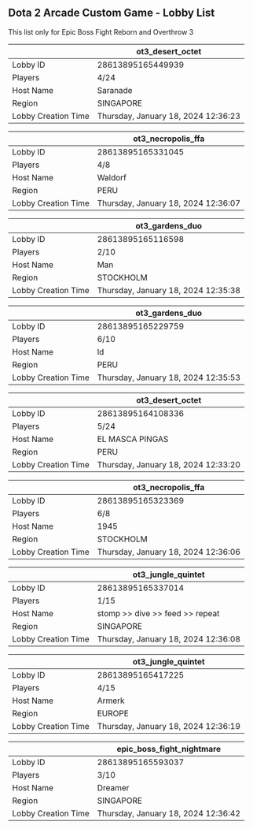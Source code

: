 ## Dota 2 Arcade Custom Game - Lobby List

This list only for Epic Boss Fight Reborn and Overthrow 3

|  | ot3_desert_octet |
| ------ | ------ |
| Lobby ID | 28613895165449939 |
| Players | 4/24 |
| Host Name | Saranade |
| Region | SINGAPORE |
| Lobby Creation Time | Thursday, January 18, 2024 12:36:23 |


|  | ot3_necropolis_ffa |
| ------ | ------ |
| Lobby ID | 28613895165331045 |
| Players | 4/8 |
| Host Name | Waldorf |
| Region | PERU |
| Lobby Creation Time | Thursday, January 18, 2024 12:36:07 |


|  | ot3_gardens_duo |
| ------ | ------ |
| Lobby ID | 28613895165116598 |
| Players | 2/10 |
| Host Name | Man |
| Region | STOCKHOLM |
| Lobby Creation Time | Thursday, January 18, 2024 12:35:38 |


|  | ot3_gardens_duo |
| ------ | ------ |
| Lobby ID | 28613895165229759 |
| Players | 6/10 |
| Host Name | ld |
| Region | PERU |
| Lobby Creation Time | Thursday, January 18, 2024 12:35:53 |


|  | ot3_desert_octet |
| ------ | ------ |
| Lobby ID | 28613895164108336 |
| Players | 5/24 |
| Host Name | EL MASCA PINGAS |
| Region | PERU |
| Lobby Creation Time | Thursday, January 18, 2024 12:33:20 |


|  | ot3_necropolis_ffa |
| ------ | ------ |
| Lobby ID | 28613895165323369 |
| Players | 6/8 |
| Host Name | 1945 |
| Region | STOCKHOLM |
| Lobby Creation Time | Thursday, January 18, 2024 12:36:06 |


|  | ot3_jungle_quintet |
| ------ | ------ |
| Lobby ID | 28613895165337014 |
| Players | 1/15 |
| Host Name | stomp >> dive >> feed >> repeat |
| Region | SINGAPORE |
| Lobby Creation Time | Thursday, January 18, 2024 12:36:08 |


|  | ot3_jungle_quintet |
| ------ | ------ |
| Lobby ID | 28613895165417225 |
| Players | 4/15 |
| Host Name | Аrmerk |
| Region | EUROPE |
| Lobby Creation Time | Thursday, January 18, 2024 12:36:19 |


|  | epic_boss_fight_nightmare |
| ------ | ------ |
| Lobby ID | 28613895165593037 |
| Players | 3/10 |
| Host Name | Dreamer |
| Region | SINGAPORE |
| Lobby Creation Time | Thursday, January 18, 2024 12:36:42 |


